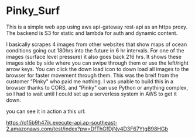 # Pinky_Surf

This is a simple web app using aws api-gateway rest-api as an https proxy.  The backend is S3 for static and lambda for auth and dynamic content.

I basically scrapes 4 images from other websites that show maps of ocean conditions going out 180hrs into the future in 6 hr intervals.  For one of the images (surface level pressure) it also goes back 216 hrs.  It shows these images side by side where you can swipe through them or use the left/right arrow keys.  You can click the down load icon to down load all images to the browser for faster movement through them.  This was the breif from the customer "Pinky" who paid me nothing.  I was unable to build this in a browser thanks to CORS, and "Pinky" can use Python or anything complex, so I had to wait until I could set up a serverless system in AWS to get it down.

you can see it in action a this url:

https://o15b9h47ik.execute-api.ap-southeast-2.amazonaws.com/test/index?pw=DfThGfDjNv4D3F67YtgB98HGb
